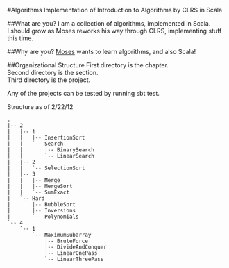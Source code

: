 #Algorithms
Implementation of Introduction to Algorithms by CLRS in Scala

##What are you?
I am a collection of algorithms, implemented in Scala.  
I should grow as Moses reworks his way through CLRS, implementing stuff this time.

##Why are you?
[Moses](http://github.com/mnn2104) wants to learn algorithms, and also Scala!

##Organizational Structure
First directory is the chapter.  
Second directory is the section.  
Third directory is the project.  

Any of the projects can be tested by running sbt test.  

Structure as of 2/22/12  

```.
.
|-- 2
|   |-- 1
|   |   |-- InsertionSort
|   |   `-- Search
|   |       |-- BinarySearch
|   |       `-- LinearSearch
|   |-- 2
|   |   `-- SelectionSort
|   |-- 3
|   |   |-- Merge
|   |   |-- MergeSort
|   |   `-- SumExact
|   `-- Hard
|       |-- BubbleSort
|       |-- Inversions
|       `-- Polynomials
`-- 4
    `-- 1
        `-- MaximumSubarray
            |-- BruteForce
            |-- DivideAndConquer
            |-- LinearOnePass
            `-- LinearThreePass
```